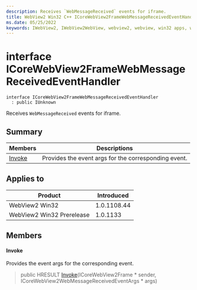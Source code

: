 ```yaml
---
description: Receives `WebMessageReceived` events for iframe.
title: WebView2 Win32 C++ ICoreWebView2FrameWebMessageReceivedEventHandler
ms.date: 05/25/2022
keywords: IWebView2, IWebView2WebView, webview2, webview, win32 apps, win32, edge, ICoreWebView2, ICoreWebView2Controller, browser control, edge html, ICoreWebView2FrameWebMessageReceivedEventHandler
---
```


# interface ICoreWebView2FrameWebMessageReceivedEventHandler

```
interface ICoreWebView2FrameWebMessageReceivedEventHandler
  : public IUnknown
```

Receives `WebMessageReceived` events for iframe.

## Summary

 Members                        | Descriptions
--------------------------------|---------------------------------------------
[Invoke](#invoke) | Provides the event args for the corresponding event.

## Applies to

Product                         | Introduced
--------------------------------|---------------------------------------------
WebView2 Win32            |    1.0.1108.44
WebView2 Win32 Prerelease |    1.0.1133

## Members

#### Invoke

Provides the event args for the corresponding event.

> public HRESULT [Invoke](#invoke)(ICoreWebView2Frame * sender, ICoreWebView2WebMessageReceivedEventArgs * args)

